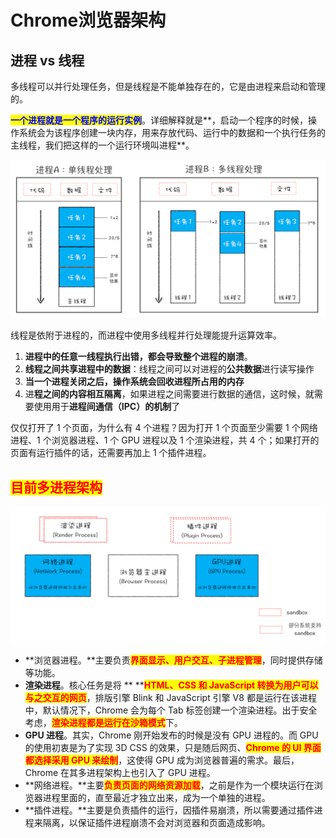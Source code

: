 # Chrome浏览器架构

## 进程 vs 线程

多线程可以并行处理任务，但是线程是不能单独存在的，它是由进程来启动和管理的。

<mark style="color:blue;">**一个进程就是一个程序的运行实例**</mark>。详细解释就是**，启动一个程序的时候，操作系统会为该程序创建一块内存，用来存放代码、运行中的数据和一个执行任务的主线程，我们把这样的一个运行环境叫进程**。

![](<../.gitbook/assets/image (6) (1).png>)

线程是依附于进程的，而进程中使用多线程并行处理能提升运算效率。

1. **进程中的任意一线程执行出错，都会导致整个进程的崩溃**。
2. **线程之间共享进程中的数据**：线程之间可以对进程的**公共数据**进行读写操作
3. **当一个进程关闭之后，操作系统会回收进程所占用的内存**
4. 进**程之间的内容相互隔离**，如果进程之间需要进行数据的通信，这时候，就需要使用用于**进程间通信（IPC）的机制**了

仅仅打开了 1 个页面，为什么有 4 个进程？因为打开 1 个页面至少需要 1 个网络进程、1 个浏览器进程、1 个 GPU 进程以及 1 个渲染进程，共 4 个；如果打开的页面有运行插件的话，还需要再加上 1 个插件进程。

## <mark style="color:red;">目前多进程架构</mark>

​![](<../.gitbook/assets/image (62) (1) (1) (1) (1).png>)

* **浏览器进程。**主要负责<mark style="color:red;">**界面显示、用户交互、子进程管理**</mark>，同时提供存储等功能。
* **渲染进程**。核心任务是将 ** **<mark style="color:red;">**HTML、CSS 和 JavaScript 转换为用户可以与之交互的网页**</mark>，排版引擎 Blink 和 JavaScript 引擎 V8 都是运行在该进程中，默认情况下，Chrome 会为每个 Tab 标签创建一个渲染进程。出于安全考虑，<mark style="color:red;">**渲染进程都是运行在沙箱模式**</mark>下。
* **GPU 进程**。其实，Chrome 刚开始发布的时候是没有 GPU 进程的。而 GPU 的使用初衷是为了实现 3D CSS 的效果，只是随后网页、<mark style="color:red;">**Chrome 的 UI 界面都选择采用 GPU 来绘制**</mark>，这使得 GPU 成为浏览器普遍的需求。最后，Chrome 在其多进程架构上也引入了 GPU 进程。
* **网络进程。**主要<mark style="color:red;">**负责页面的网络资源加载**</mark>，之前是作为一个模块运行在浏览器进程里面的，直至最近才独立出来，成为一个单独的进程。
* **插件进程。**主要是负责插件的运行，因插件易崩溃，所以需要通过插件进程来隔离，以保证插件进程崩溃不会对浏览器和页面造成影响。
